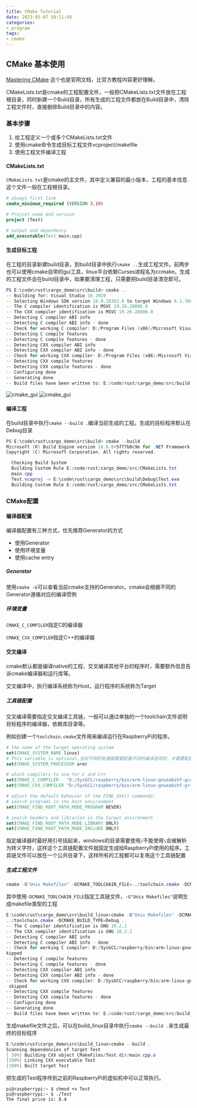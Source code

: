 ```yaml
---
title: CMake Tutorial
date: 2023-05-07 10:11:49
categories:
- program
tags:
- cmake
---
```


## CMake 基本使用 
[Mastering CMake](https://cmake.org/cmake/help/book/mastering-cmake/chapter/Getting%20Started.html) 这个也是官网文档，比官方教程内容更好理解。

CMakeLists.txt是cmake的工程配置文件，一般把CMakeLists.txt文件放在工程根目录，同时新建一个Build目录，所有生成的工程文件都放在Build目录中，清除工程文件时，直接删除Build目录中的内容。

### 基本步骤

1. 给工程定义一个或多个CMakeLists.txt文件
2. 使用cmake命令生成目标工程文件vcproject/makefile
3. 使用工程文件编译工程

#### CMakeLists.txt

`CMakeLists.txt`是cmake的主文件，其中定义兼容的最小版本，工程的基本信息.这个文件一般在工程根目录。

```cmake
# always first line
cmake_minimum_required (VERSION 3.19)

# Projcet name and version
project (Test)

# output and dependency
add_executable(Test main.cpp)
```

#### 生成目标工程

在工程的目录新建build目录，到build目录中执行`cmake ..`生成工程文件。前两步也可以使用cmake自带的gui工具，linux平台依赖Curses进程名为ccmake。生成的工程文件会在build目录中，如果要清理工程，只需要把build目录清空即可。

```powershell
PS E:\code\rust\cargo_demo\src\build> cmake ..
-- Building for: Visual Studio 16 2019
-- Selecting Windows SDK version 10.0.18362.0 to target Windows 6.1.7601.
-- The C compiler identification is MSVC 19.26.28806.0
-- The CXX compiler identification is MSVC 19.26.28806.0
-- Detecting C compiler ABI info
-- Detecting C compiler ABI info - done
-- Check for working C compiler: D:/Program Files (x86)/Microsoft Visual Studio/2019/Community/VC/Tools/MSVC/14.26.28801/bin/Hostx64/x64/cl.exe - skipped
-- Detecting C compile features
-- Detecting C compile features - done
-- Detecting CXX compiler ABI info
-- Detecting CXX compiler ABI info - done
-- Check for working CXX compiler: D:/Program Files (x86)/Microsoft Visual Studio/2019/Community/VC/Tools/MSVC/14.26.28801/bin/Hostx64/x64/cl.exe - skipped
-- Detecting CXX compile features
-- Detecting CXX compile features - done
-- Configuring done
-- Generating done
-- Build files have been written to: E:/code/rust/cargo_demo/src/build
```

![cmake_gui](../../uploads/linux/cmake_gui.png)
![cmake_gui](/uploads/linux/cmake_gui.png)

#### 编译工程

在build目录中执行`cmake --build .`编译当前生成的工程。生成的目标程序默认在Debug目录

```powershell
PS E:\code\rust\cargo_demo\src\build> cmake --build .
Microsoft (R) Build Engine version 16.6.0+5ff7b0c9e for .NET Framework
Copyright (C) Microsoft Corporation. All rights reserved.

  Checking Build System
  Building Custom Rule E:/code/rust/cargo_demo/src/CMakeLists.txt
  main.cpp
  Test.vcxproj -> E:\code\rust\cargo_demo\src\build\Debug\Test.exe
  Building Custom Rule E:/code/rust/cargo_demo/src/CMakeLists.txt
```

### CMake配置

#### 编译器配置

编译器配置有三种方式，优先推荐Generator的方式

* 使用Generator
* 使用环境变量
* 使用cache entry

##### Generator

使用`cmake -G`可以查看当前cmake支持的Generator。cmake会根据不同的Generator遵循对应的编译惯例

##### 环境变量

`CMAKE_C_COMPILER`指定C的编译器

`CMAKE_CXX_COMPILER`指定C++的编译器

#### 交叉编译

cmake默认都是编译native的工程，交叉编译其他平台的程序时，需要额外信息告诉cmake编译器和运行库等。

交叉编译中，执行编译系统称为Host，运行程序的系统称为Target

##### 工具链配置

交叉编译需要指定交叉编译工具链，一般可以通过单独的一个toolchain文件说明目标程序的编译器，依赖库目录等。

例如创建一个`toolchain.cmake`文件用来编译运行在RaspberryPi的程序。

```cmake
# the name of the target operating system
set(CMAKE_SYSTEM_NAME linux)
# This variable is optional,当对不同的处理器需要配置不同的编译选项时，才需要配置
set(CMAKE_SYSTEM_PROCESSOR arm)

# which compilers to use for C and C++
set(CMAKE_C_COMPILER   "D:/SysGCC/raspberry/bin/arm-linux-gnueabihf-gcc.exe")
set(CMAKE_CXX_COMPILER "D:/SysGCC/raspberry/bin/arm-linux-gnueabihf-g++.exe")

# adjust the default behavior of the FIND_XXX() commands:
# search programs in the host environment
set(CMAKE_FIND_ROOT_PATH_MODE_PROGRAM NEVER)

# search headers and libraries in the target environment
set(CMAKE_FIND_ROOT_PATH_MODE_LIBRARY ONLY)
set(CMAKE_FIND_ROOT_PATH_MODE_INCLUDE ONLY)
```

指定编译器时最好用引号括起来，windows的目录需要使用`/`不能使用`\`会被解析为转义字符，这样这个工具链配置文件就固定生成给RaspberryPi使用的程序。工具链文件可以放在一个公共目录下，这样所有的工程都可以复用这个工具链配置

##### 生成工程文件 

```powershell
cmake -G"Unix Makefiles" -DCMAKE_TOOLCHAIN_FILE=../toolchain.cmake -DCMAKE_BUILD_TYPE=Debug ..
```

其中使用`-DCMAKE_TOOLCHAIN_FILE`指定工具链文件，`-G"Unix Makefiles"`说明生成makefile类型的工程

```powershell
E:\code\rust\cargo_demo\src\build_linux>cmake -G"Unix Makefiles" -DCMAKE_TOOLCHAIN_FILE=
../toolchain.cmake -DCMAKE_BUILD_TYPE=Debug ..
-- The C compiler identification is GNU 10.2.1
-- The CXX compiler identification is GNU 10.2.1
-- Detecting C compiler ABI info
-- Detecting C compiler ABI info - done
-- Check for working C compiler: D:/SysGCC/raspberry/bin/arm-linux-gnueabihf-gcc.exe - s
kipped
-- Detecting C compile features
-- Detecting C compile features - done
-- Detecting CXX compiler ABI info
-- Detecting CXX compiler ABI info - done
-- Check for working CXX compiler: D:/SysGCC/raspberry/bin/arm-linux-gnueabihf-g++.exe -
 skipped
-- Detecting CXX compile features
-- Detecting CXX compile features - done
-- Configuring done
-- Generating done
-- Build files have been written to: E:/code/rust/cargo_demo/src/build_linux
```

生成makefile文件之后，可以在build_linux目录中执行`cmake --build .`来生成最终的目标程序

```powershell
E:\code\rust\cargo_demo\src\build_linux>cmake --build .
Scanning dependencies of target Test
[ 50%] Building CXX object CMakeFiles/Test.dir/main.cpp.o
[100%] Linking CXX executable Test
[100%] Built target Test
```

把生成的Test程序传到之前的RaspberryPi的虚拟机中可以正常执行。

```shell
pi@raspberrypi:~ $ chmod +x Test
pi@raspberrypi:~ $ ./Test
The final price is: 8.4
```







